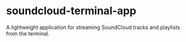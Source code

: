 # soundcloud-terminal-app
A lightweight application for streaming SoundCloud tracks and playlists from the terminal.
